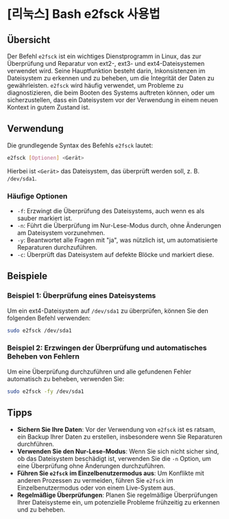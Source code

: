 # [리눅스] Bash e2fsck 사용법

## Übersicht

Der Befehl `e2fsck` ist ein wichtiges Dienstprogramm in Linux, das zur Überprüfung und Reparatur von ext2-, ext3- und ext4-Dateisystemen verwendet wird. Seine Hauptfunktion besteht darin, Inkonsistenzen im Dateisystem zu erkennen und zu beheben, um die Integrität der Daten zu gewährleisten. `e2fsck` wird häufig verwendet, um Probleme zu diagnostizieren, die beim Booten des Systems auftreten können, oder um sicherzustellen, dass ein Dateisystem vor der Verwendung in einem neuen Kontext in gutem Zustand ist.

## Verwendung

Die grundlegende Syntax des Befehls `e2fsck` lautet:

```bash
e2fsck [Optionen] <Gerät>
```

Hierbei ist `<Gerät>` das Dateisystem, das überprüft werden soll, z. B. `/dev/sda1`.

### Häufige Optionen

- `-f`: Erzwingt die Überprüfung des Dateisystems, auch wenn es als sauber markiert ist.
- `-n`: Führt die Überprüfung im Nur-Lese-Modus durch, ohne Änderungen am Dateisystem vorzunehmen.
- `-y`: Beantwortet alle Fragen mit "ja", was nützlich ist, um automatisierte Reparaturen durchzuführen.
- `-c`: Überprüft das Dateisystem auf defekte Blöcke und markiert diese.

## Beispiele

### Beispiel 1: Überprüfung eines Dateisystems

Um ein ext4-Dateisystem auf `/dev/sda1` zu überprüfen, können Sie den folgenden Befehl verwenden:

```bash
sudo e2fsck /dev/sda1
```

### Beispiel 2: Erzwingen der Überprüfung und automatisches Beheben von Fehlern

Um eine Überprüfung durchzuführen und alle gefundenen Fehler automatisch zu beheben, verwenden Sie:

```bash
sudo e2fsck -fy /dev/sda1
```

## Tipps

- **Sichern Sie Ihre Daten**: Vor der Verwendung von `e2fsck` ist es ratsam, ein Backup Ihrer Daten zu erstellen, insbesondere wenn Sie Reparaturen durchführen.
- **Verwenden Sie den Nur-Lese-Modus**: Wenn Sie sich nicht sicher sind, ob das Dateisystem beschädigt ist, verwenden Sie die `-n` Option, um eine Überprüfung ohne Änderungen durchzuführen.
- **Führen Sie `e2fsck` im Einzelbenutzermodus aus**: Um Konflikte mit anderen Prozessen zu vermeiden, führen Sie `e2fsck` im Einzelbenutzermodus oder von einem Live-System aus.
- **Regelmäßige Überprüfungen**: Planen Sie regelmäßige Überprüfungen Ihrer Dateisysteme ein, um potenzielle Probleme frühzeitig zu erkennen und zu beheben.